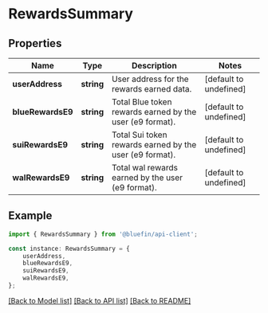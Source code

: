# RewardsSummary


## Properties

Name | Type | Description | Notes
------------ | ------------- | ------------- | -------------
**userAddress** | **string** | User address for the rewards earned data. | [default to undefined]
**blueRewardsE9** | **string** | Total Blue token rewards earned by the user (e9 format). | [default to undefined]
**suiRewardsE9** | **string** | Total Sui token rewards earned by the user (e9 format). | [default to undefined]
**walRewardsE9** | **string** | Total wal rewards earned by the user (e9 format). | [default to undefined]

## Example

```typescript
import { RewardsSummary } from '@bluefin/api-client';

const instance: RewardsSummary = {
    userAddress,
    blueRewardsE9,
    suiRewardsE9,
    walRewardsE9,
};
```

[[Back to Model list]](../README.md#documentation-for-models) [[Back to API list]](../README.md#documentation-for-api-endpoints) [[Back to README]](../README.md)
